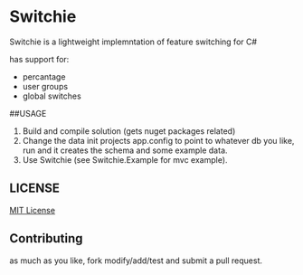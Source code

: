 Switchie
========
Switchie is a lightweight implemntation of feature switching for C#

has support for:
- percantage
- user groups
- global switches

##USAGE

1. Build and compile solution (gets nuget packages related)
2. Change the data init projects app.config to point to whatever db you like, run and it creates the schema and some example data.
3. Use Switchie (see Switchie.Example for mvc example).


## LICENSE
[MIT License](https://github.com/aromasca/Switchie/blob/master/LICENSE)

## Contributing
as much as you like, fork modify/add/test and submit a pull request.
